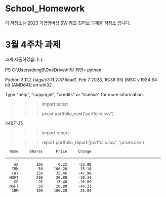 # School_Homework
이 저장소는 2023 기업멤버십 SW 캠프 깃허브 과제물 저장소 입니다.
# 3월 4주차 과제
과제 제출하겠습니다.

PS C:\Users\dong9\OneDrive\바탕 화면> python

Python 3.11.2 (tags/v3.11.2:878ead1, Feb  7 2023, 16:38:35) [MSC v.1934 64 bit (AMD64)] on win32

Type "help", "copyright", "credits" or "license" for more information.

>>> import pcost

>>> pcost.portfolio_cost('portfolio.csv')

44671.15

>>> import report

>>> report.portfolio_report('portfolio.csv', 'prices.csv')
 
      Name     Shares      Price     Change
---------- ---------- ---------- ---------- 
        AA        100       9.22     -22.98
       IBM         50     106.28      15.18
       CAT        150      35.46     -47.98
      MSFT        200      20.89     -30.34
        GE         95      13.48     -26.89
      MSFT         50      20.89     -44.21
       IBM        100     106.28      35.84
